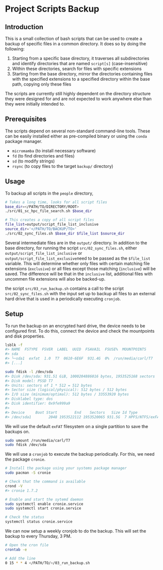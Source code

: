 # Project Scripts Backup

## Introduction

This is a small collection of bash scripts that can be used to create a backup
of specific files in a common directory. It does so by doing the following:

1. Starting from a specific base directory, it traverses all subdirectories and
   identify directories that are named `script[s]` (case-insensitive)
2. Within these directories, search for files with specific extensions
3. Starting from the base directory, mirror the directories containing files
   with the specified extensions to a specified directory within the base path,
   copying only these files

The scripts are currently still highly dependent on the directory structure
they were designed for and are not expected to work anywhere else than they
were initially intended to.

## Prerequisites

The scripts depend on several non-standard command-line tools. These can be
easily installed either as pre-compiled binary or using the `conda` package
manager.

* `micromamba` (to install necessary software)
* `fd` (to find directories and files)
* `sd` (to modify strings)
* `rsync` (to copy files to the target `backup/` directory)

## Usage

To backup all scripts in the `people` directory, 

```bash
# Takes a long time, looks for all script files
base_dir=</PATH/TO/DIRECTORY/ROOT>
./src/01_sc_hpc_file_search.sh $base_dir

# This creates a copy of all script files
file_list=output/script_file_list_inclusive
source_dir='</PATH/TO/BACKUP/TO>'
./src/02_sync_files.sh $base_dir $file_list $source_dir
```

Several intermediate files are in the `output/` directory. In addition to the
base directory, for running the script `src/02_sync_files.sh`, either
`output/script_file_list_inclusive` or `output/script_file_list_exclusive`need
to be passed as the `$file_list` variable. This will determine whether only
files with certain matching file extensions (`exclusive`) or all files except
those matching (`inclusive`) will be saved. The difference will be that in the
`inclusive` list, additional files with uncommen file extensions will also be
backed-up.

the script `src/03_run_backup.sh` contains a call to the script
`src/02_sync_files.sh` with the input set up to backup all files to an external
hard drive that is used in a periodically executing `cronjob`.

## Setup

To run the backup on an encrypted hard drive, the device needs to be configured
first. To do this, connect the device and check the mountpoints and disk
properties.

```bash
lsblk -f
#> NAME  FSTYPE  FSVER  LABEL  UUID  FSAVAIL  FSUSE%  MOUNTPOINTS
#> sda                                                                                       
#> └─sda1  exfat  1.0  T7  0610-6E6F  931.4G  0%  /run/media/carl/T7
#> [...]

sudo fdisk -l /dev/sda
#> Disk /dev/sda: 931.51 GiB, 1000204886016 bytes, 1953525168 sectors
#> Disk model: PSSD T7         
#> Units: sectors of 1 * 512 = 512 bytes
#> Sector size (logical/physical): 512 bytes / 512 bytes
#> I/O size (minimum/optimal): 512 bytes / 33553920 bytes
#> Disklabel type: dos
#> Disk identifier: 0x9fe999a9
#> 
#> Device     Boot Start        End    Sectors   Size Id Type
#> /dev/sda1        2048 1953522112 1953520065 931.5G  7 HPFS/NTFS/exFAT
```

We will use the default `exFAT` filesystem on a single partition to save the
backups on.

```bash
sudo umount /run/media/carl/T7
sudo fdisk /dev/sda
```

We will use a `cronjob` to execute the backup periodically. For this, we need
the package `cronie`.

```bash
# Install the package using your systems package manager
sudo pacman -S cronie

# Check that the command is available
crond -V
#> cronie 1.7.2

# Enable and start the sytemd daemon
sudo systemctl enable cronie.service
sudo systemctl start cronie.service

# Check the status
systemctl status cronie.service
```

We can now setup a weekly cronjob to do the backup. This will set the backup to
every Thursday, 3 PM.

```bash
# Open the cron file
crontab -e

# Add the line
0 15 * * 4 </PATH/TO/>/03_run_backup.sh
```
